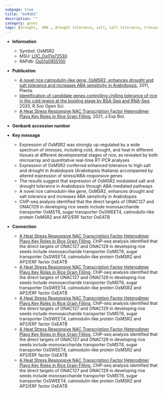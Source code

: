 ```yaml
---
subpage: true
title: "OsMSR2"
description: ""
category: genes
tags: [drought,  ABA , drought tolerance, salt, salt tolerance, transporter, sugar]
---
```


* **Information**  
    + Symbol: OsMSR2  
    + MSU: [LOC_Os01g72530](http://rice.plantbiology.msu.edu/cgi-bin/ORF_infopage.cgi?orf=LOC_Os01g72530)  
    + RAPdb: [Os01g0955100](http://rapdb.dna.affrc.go.jp/viewer/gbrowse_details/irgsp1?name=Os01g0955100)  

* **Publication**  
    + [A novel rice calmodulin-like gene, OsMSR2, enhances drought and salt tolerance and increases ABA sensitivity in Arabidopsis](http://www.ncbi.nlm.nih.gov/pubmed?term=A+novel+rice+calmodulin-like+gene,+OsMSR2,+enhances+drought+and+salt+tolerance+and+increases+ABA+sensitivity+in+Arabidopsis%5BTitle%5D), 2011, Planta.
    + [Identification of candidate genes controlling chilling tolerance of rice in the cold region at the booting stage by BSA-Seq and RNA-Seq](http://www.ncbi.nlm.nih.gov/pubmed?term=Identification+of+candidate+genes+controlling+chilling+tolerance+of+rice+in+the+cold+region+at+the+booting+stage+by+BSA-Seq+and+RNA-Seq%5BTitle%5D), 2020, R Soc Open Sci.
    + [A Heat Stress Responsive NAC Transcription Factor Heterodimer Plays Key Roles in Rice Grain Filling](http://www.ncbi.nlm.nih.gov/pubmed?term=A+Heat+Stress+Responsive+NAC+Transcription+Factor+Heterodimer+Plays+Key+Roles+in+Rice+Grain+Filling%5BTitle%5D), 2021, J Exp Bot.

* **Genbank accession number**  

* **Key message**  
    + Expression of OsMSR2 was strongly up-regulated by a wide spectrum of stresses, including cold, drought, and heat in different tissues at different developmental stages of rice, as revealed by both microarray and quantitative real-time RT-PCR analyses
    + Expression of OsMSR2 conferred enhanced tolerance to high salt and drought in Arabidopsis (Arabidopsis thaliana) accompanied by altered expression of stress/ABA-responsive genes
    + The results suggest that expression of OsMSR2 modulated salt and drought tolerance in Arabidopsis through ABA-mediated pathways
    + A novel rice calmodulin-like gene, OsMSR2, enhances drought and salt tolerance and increases ABA sensitivity in Arabidopsis
    + ChIP-seq analysis identified that the direct targets of ONAC127 and ONAC129 in developing rice seeds include monosaccharide transporter OsMST6, sugar transporter OsSWEET4, calmodulin-like protein OsMSR2 and AP2/ERF factor OsEATB

* **Connection**  
    + [A Heat Stress Responsive NAC Transcription Factor Heterodimer Plays Key Roles in Rice Grain Filling](http://www.ncbi.nlm.nih.gov/pubmed?term=A+Heat+Stress+Responsive+NAC+Transcription+Factor+Heterodimer+Plays+Key+Roles+in+Rice+Grain+Filling%5BTitle%5D),  ChIP-seq analysis identified that the direct targets of ONAC127 and ONAC129 in developing rice seeds include monosaccharide transporter OsMST6, sugar transporter OsSWEET4, calmodulin-like protein OsMSR2 and AP2/ERF factor OsEATB
    + [A Heat Stress Responsive NAC Transcription Factor Heterodimer Plays Key Roles in Rice Grain Filling](http://www.ncbi.nlm.nih.gov/pubmed?term=A+Heat+Stress+Responsive+NAC+Transcription+Factor+Heterodimer+Plays+Key+Roles+in+Rice+Grain+Filling%5BTitle%5D),  ChIP-seq analysis identified that the direct targets of ONAC127 and ONAC129 in developing rice seeds include monosaccharide transporter OsMST6, sugar transporter OsSWEET4, calmodulin-like protein OsMSR2 and AP2/ERF factor OsEATB
    + [A Heat Stress Responsive NAC Transcription Factor Heterodimer Plays Key Roles in Rice Grain Filling](http://www.ncbi.nlm.nih.gov/pubmed?term=A+Heat+Stress+Responsive+NAC+Transcription+Factor+Heterodimer+Plays+Key+Roles+in+Rice+Grain+Filling%5BTitle%5D),  ChIP-seq analysis identified that the direct targets of ONAC127 and ONAC129 in developing rice seeds include monosaccharide transporter OsMST6, sugar transporter OsSWEET4, calmodulin-like protein OsMSR2 and AP2/ERF factor OsEATB
    + [A Heat Stress Responsive NAC Transcription Factor Heterodimer Plays Key Roles in Rice Grain Filling](http://www.ncbi.nlm.nih.gov/pubmed?term=A+Heat+Stress+Responsive+NAC+Transcription+Factor+Heterodimer+Plays+Key+Roles+in+Rice+Grain+Filling%5BTitle%5D),  ChIP-seq analysis identified that the direct targets of ONAC127 and ONAC129 in developing rice seeds include monosaccharide transporter OsMST6, sugar transporter OsSWEET4, calmodulin-like protein OsMSR2 and AP2/ERF factor OsEATB
    + [A Heat Stress Responsive NAC Transcription Factor Heterodimer Plays Key Roles in Rice Grain Filling](http://www.ncbi.nlm.nih.gov/pubmed?term=A+Heat+Stress+Responsive+NAC+Transcription+Factor+Heterodimer+Plays+Key+Roles+in+Rice+Grain+Filling%5BTitle%5D),  ChIP-seq analysis identified that the direct targets of ONAC127 and ONAC129 in developing rice seeds include monosaccharide transporter OsMST6, sugar transporter OsSWEET4, calmodulin-like protein OsMSR2 and AP2/ERF factor OsEATB



